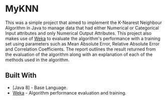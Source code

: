 # MyKNN

This was a simple project that aimed to implement the K-Nearest Neighbour Algorithm in Java to manage data that had either Numerical or Categorical Input attributes and only Numerical Output Attributes. This project also makes use of [Weka](https://www.cs.waikato.ac.nz/ml/weka/) to evaluate the algorithm's performance with a training set using parameters such as Mean Absolute Error, Relative Absolute Error and Correlation Coefficients. The report outlines the result returned from the evaluation of the algorithm along with an explanation of each of the methods used in the algorithm.


## Built With

* [Java 8] - Base Language.
* [Weka](https://www.cs.waikato.ac.nz/ml/weka/) - Algorithm performance evaluation and training.
